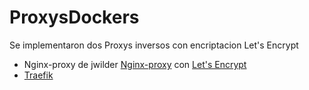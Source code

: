 # ProxysDockers
Se implementaron dos Proxys inversos con encriptacion Let's Encrypt
- Nginx-proxy de jwilder [Nginx-proxy](https://github.com/nginx-proxy/nginx-proxy) con [Let's Encrypt](https://github.com/JrCs/docker-nginx-proxy-letsencrypt)
- [Traefik](https://docs.traefik.io/)
